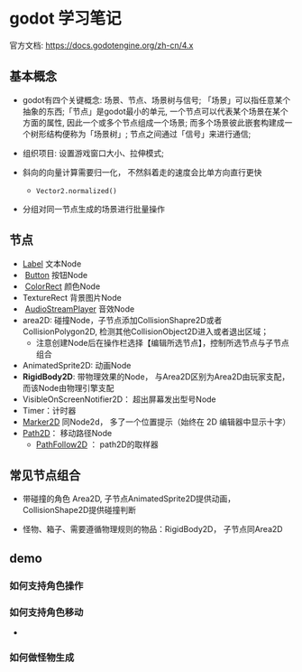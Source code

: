 # godot 学习笔记

官方文档: https://docs.godotengine.org/zh-cn/4.x


## 基本概念
- godot有四个关键概念: 场景、节点、场景树与信号; 「场景」可以指任意某个抽象的东西;「节点」是godot最小的单元, 一个节点可以代表某个场景在某个方面的属性, 因此一个或多个节点组成一个场景; 而多个场景彼此嵌套构建成一个树形结构便称为「场景树」; 节点之间通过「信号」来进行通信;

- 组织项目: 设置游戏窗口大小、拉伸模式;

- 斜向的向量计算需要归一化， 不然斜着走的速度会比单方向直行更快
	- `Vector2.normalized()`
- 分组对同一节点生成的场景进行批量操作

## 节点

- [Label](https://docs.godotengine.org/zh-cn/4.x/classes/class_label.html#class-label) 文本Node
-  [Button](https://docs.godotengine.org/zh-cn/4.x/classes/class_button.html#class-button) 按钮Node
-  [ColorRect](https://docs.godotengine.org/zh-cn/4.x/classes/class_colorrect.html#class-colorrect) 颜色Node
- TextureRect 背景图片Node
-  [AudioStreamPlayer](https://docs.godotengine.org/zh-cn/4.x/classes/class_audiostreamplayer.html#class-audiostreamplayer) 音效Node
- area2D: 碰撞Node，子节点添加CollisionShapre2D或者CollisionPolygon2D, 检测其他CollisionObject2D进入或者退出区域；
	- 注意创建Node后在操作栏选择【编辑所选节点】，控制所选节点与子节点组合
- AnimatedSprite2D: 动画Node
- **RigidBody2D**: 带物理效果的Node， 与Area2D区别为Area2D由玩家支配，而该Node由物理引擎支配
- VisibleOnScreenNotifier2D： 超出屏幕发出型号Node
- Timer：计时器
- [Marker2D](https://docs.godotengine.org/zh-cn/4.x/classes/class_marker2d.html#class-marker2d) 同Node2d， 多了一个位置提示（始终在 2D 编辑器中显示十字）
- [Path2D](https://docs.godotengine.org/zh-cn/4.x/classes/class_path2d.html#class-path2d)： 移动路径Node
	- [PathFollow2D](https://docs.godotengine.org/zh-cn/4.x/classes/class_pathfollow2d.html#class-pathfollow2d) ： path2D的取样器

## 常见节点组合

- 带碰撞的角色 Area2D, 子节点AnimatedSprite2D提供动画，CollisionShape2D提供碰撞判断

- 怪物、箱子、需要遵循物理规则的物品：RigidBody2D， 子节点同Area2D


## demo
### 如何支持角色操作



### 如何支持角色移动
- 


### 如何做怪物生成

